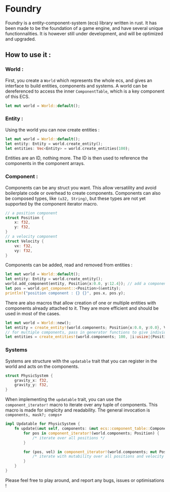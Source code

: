 # Foundry

Foundry is a entity-component-system (ecs) library written in rust. It has been made to be the foundation of a game engine, and have several unique functionnalities. It is however still under development, and will be optimized and upgraded.

## How to use it :

### World :

First, you create a ```World``` which represents the whole ecs, and gives an interface to build entities, components and systems. A world can be dereferenced to access the inner ```ComponentTable```, which is a key component of this ECS.

```rust
let mut world = World::default();
```

### Entity :

Using the world you can now create entities :

```rust
let mut world = World::default();
let entity: Entity = world.create_entity();
let entities: Vec<Entity> = world.create_entities(100);
```

Entities are an ID, nothing more. The ID is then used to reference the components in the component arrays.

### Component :

Components can be any struct you want. This allow versatility and avoid boilerplate code or overhead to create components. Components can also be composed types, like ```(u32, String)```, but these types are not yet supported by the component iterator macro.
```rust
// a position component
struct Position {
    x: f32,
    y: f32,
}
// a velocity component
struct Velocity {
    vx: f32,
    vy: f32,
}
```

Components can be added, read and removed from entities :

```rust
let mut world = World::default();
let entity: Entity = world.create_entity();
world.add_component(entity, Position{x:0.0, y:12.4}); // add a component
let pos = world.get_component::<Position>(&entity);
println!("position component : {} {}", pos.x, pos.y);
```

There are also macros that allow creation of one or multiple entities with components already attached to it. They are more efficient and should be used in most of the cases.

```rust
let mut world = World::new();
let entity = create_entity!(world.components; Position{x:0.0, y:0.0}, Velocity{vx:0.0, vy:0.0});
// for multiple components, pass in generator functions to give individual components initial values
let entities = create_entities!(world.components; 100, |i:usize|{Position{x:i as f32, y:i as f32}});
```

### Systems

Systems are structure with the ```updatable``` trait that you can register in the world and acts on the components.

```rust
struct PhysicSystem {
    gravity_x: f32,
    gravity_y: f32,
}
```

When implementing the ```updatable``` trait, you can use the ```component_iterator!``` macro to iterate over any tuple of components. This macro is made for simplcity and readability. The general invocation is ```components, mask?; comps+``` 

```rust
impl Updatable for PhysicSystem {
    fn update(&mut self, components: &mut ecs::component_table::ComponentTable, delta: f32) {
        for pos in component_iterator!(world.components; Position) {
            /* iterate over all positions */
        }

        for (pos, vel) in component_iterator!(world.components; mut Position, Velocity) {
            /* iterate with mutability over all positions and velocity */
        }
    }
}
```

Please feel free to play around, and report any bugs, issues or optimisations ! 
